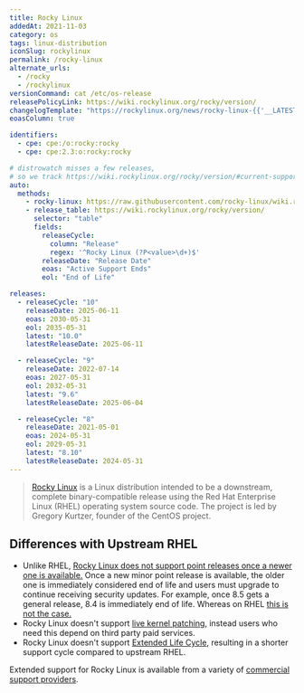 ```yaml
---
title: Rocky Linux
addedAt: 2021-11-03
category: os
tags: linux-distribution
iconSlug: rockylinux
permalink: /rocky-linux
alternate_urls:
  - /rocky
  - /rockylinux
versionCommand: cat /etc/os-release
releasePolicyLink: https://wiki.rockylinux.org/rocky/version/
changelogTemplate: "https://rockylinux.org/news/rocky-linux-{{'__LATEST__'|replace:'.','-'}}-ga-release/"
eoasColumn: true

identifiers:
  - cpe: cpe:/o:rocky:rocky
  - cpe: cpe:2.3:o:rocky:rocky

# distrowatch misses a few releases,
# so we track https://wiki.rockylinux.org/rocky/version/#current-supported-releases
auto:
  methods:
    - rocky-linux: https://raw.githubusercontent.com/rocky-linux/wiki.rockylinux.org/main/docs/include/releng/version_table.md
    - release_table: https://wiki.rockylinux.org/rocky/version/
      selector: "table"
      fields:
        releaseCycle:
          column: "Release"
          regex: '^Rocky Linux (?P<value>\d+)$'
        releaseDate: "Release Date"
        eoas: "Active Support Ends"
        eol: "End of Life"

releases:
  - releaseCycle: "10"
    releaseDate: 2025-06-11
    eoas: 2030-05-31
    eol: 2035-05-31
    latest: "10.0"
    latestReleaseDate: 2025-06-11

  - releaseCycle: "9"
    releaseDate: 2022-07-14
    eoas: 2027-05-31
    eol: 2032-05-31
    latest: "9.6"
    latestReleaseDate: 2025-06-04

  - releaseCycle: "8"
    releaseDate: 2021-05-01
    eoas: 2024-05-31
    eol: 2029-05-31
    latest: "8.10"
    latestReleaseDate: 2024-05-31
---
```


> [Rocky Linux](https://rockylinux.org/) is a Linux distribution intended to be a
> downstream, complete binary-compatible release using the Red Hat Enterprise Linux (RHEL)
> operating system source code. The project is led by Gregory Kurtzer, founder of the CentOS
> project.

## Differences with Upstream RHEL

- Unlike RHEL, [Rocky Linux does not support point releases once a newer one is available.](https://forums.rockylinux.org/t/what-is-eol-of-rl8/3316/10)
  Once a new minor point release is available, the older one is immediately considered end of life
  and users must upgrade to continue receiving security updates. For example, once 8.5 gets a general
  release, 8.4 is immediately end of life. Whereas on RHEL [this is not the case.](https://access.redhat.com/articles/rhel-eus)
- Rocky Linux doesn't support [live kernel patching](https://access.redhat.com/solutions/2206511),
  instead users who need this depend on third party paid services.
- Rocky Linux doesn't support [Extended Life Cycle](https://www.redhat.com/en/resources/els-datasheet),
  resulting in a shorter support cycle compared to upstream RHEL.

Extended support for Rocky Linux is available from a variety of [commercial support providers](https://rockylinux.org/support/).
